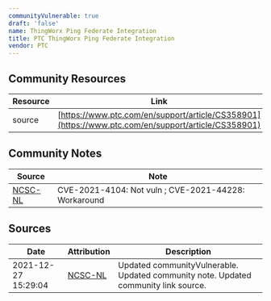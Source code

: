 ```yaml
---
communityVulnerable: true
draft: 'false'
name: ThingWorx Ping Federate Integration
title: PTC ThingWorx Ping Federate Integration
vendor: PTC
---
```



## Community Resources
| Resource | Link |
| --- | --- |
| source | [https://www.ptc.com/en/support/article/CS358901](https://www.ptc.com/en/support/article/CS358901) |

## Community Notes
| Source | Note |
| --- | --- |
| [NCSC-NL](https://github.com/NCSC-NL/log4shell/blob/main/software/README.md) | CVE-2021-4104: Not vuln ; CVE-2021-44228: Workaround </ul> |

## Sources
| Date | Attribution | Description |
| --- | --- | --- |
| 2021-12-27 15:29:04 | [NCSC-NL](https://github.com/NCSC-NL/log4shell/blob/main/software/README.md) | Updated communityVulnerable. Updated community note. Updated community link source.  |
